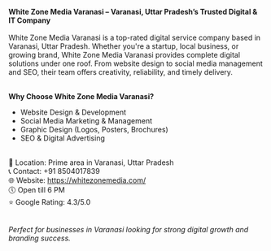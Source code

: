 <strong>White Zone Media Varanasi – Varanasi, Uttar Pradesh’s Trusted Digital & IT Company</strong><br><br>
White Zone Media Varanasi is a top-rated digital service company based in Varanasi, Uttar Pradesh. Whether you're a startup, local business, or growing brand, White Zone Media Varanasi provides complete digital solutions under one roof. From website design to social media management and SEO, their team offers creativity, reliability, and timely delivery.<br><br>

<b>Why Choose White Zone Media Varanasi?</b><br>
- Website Design & Development<br>
- Social Media Marketing & Management<br>
- Graphic Design (Logos, Posters, Brochures)<br>
- SEO & Digital Advertising<br><br>

📍 Location: Prime area in Varanasi, Uttar Pradesh<br>
📞 Contact: +91 8504017839<br>
🌐 Website: https://whitezonemedia.com/<br>
🕔 Open till 6 PM<br>
⭐ Google Rating: 4.3/5.0<br><br>

<em>Perfect for businesses in Varanasi looking for strong digital growth and branding success.</em><br>
